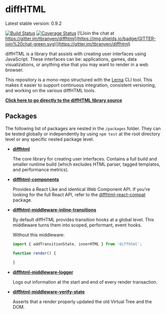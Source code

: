 # diffHTML

Latest stable version: 0.9.2

[![Build Status](https://travis-ci.org/tbranyen/diffhtml.svg?branch=master)](https://travis-ci.org/tbranyen/diffhtml)
[![Coverage
Status](https://coveralls.io/repos/tbranyen/diffhtml/badge.svg?branch=master&service=github)](https://coveralls.io/github/tbranyen/diffhtml?branch=master) 
[![Join the chat at https://gitter.im/tbranyen/diffhtml](https://img.shields.io/badge/GITTER-join%20chat-green.svg)](https://gitter.im/tbranyen/diffhtml)

diffHTML is a library that assists with creating user interfaces using
JavaScript. These interfaces can be: applications, games, data visualizations,
or anything else that you may want to render in a web browser.

This repository is a mono-repo structured with the [Lerna](https://lernajs.io/)
CLI tool. This makes it easier to support continuous integration, consistent
versioning, and working on the various diffHTML tools.

[**Click here to go directly to the diffHTML library source**](/packages/diffhtml/)

## Packages

The following list of packages are nested in the `/packages` folder. They can
be tested globally or independently by using `npm test` at the root directory
level or any specific nested package level.

* **[diffhtml](/packages/diffhtml)**

  The core library for creating user interfaces. Contains a full build and
  smaller runtime build (which excludes HTML parser, tagged templates, and
  performance metrics).

* **[diffhtml-components](/packages/diffhtml-components)**

  Provides a React Like and identical Web Component API. If you're looking for
  the full React API, refer to the
  [diffhtml-react-compat](/packages/diffhtml-react-compat) package.

* **[diffhtml-middleware-inline-transitions](/packages/diffhtml-middleware-inline-transitions)**

  By default diffHTML provides transition hooks at a global level. This
  middleware turns them into scoped, performant, event hooks.

  Without this middleware:

  ``` js
  import { addTransitionState, innerHTML } from 'diffhtml';

  function render() {
    
  }

* **[diffhtml-middleware-logger](/packages/diffhtml-middleware-logger)**

  Logs out information at the start and end of every render transaction.

* **[diffhtml-middleware-verify-state](/packages/diffhtml-middleware-verify-state)**

  Asserts that a render properly updated the old Virtual Tree and the DOM.


